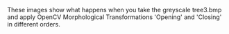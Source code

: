 These images show what happens when you take the greyscale tree3.bmp and apply OpenCV Morphological Transformations 'Opening' and 'Closing' in different orders.